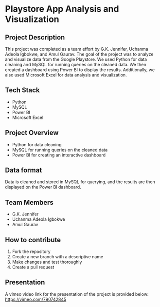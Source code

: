 # Playstore App Analysis and Visualization

## Project Description
This project was completed as a team effort by G.K. Jennifer, Uchanma Adeola Igbokwe, and Amul Gaurav. The goal of the project was to analyze and visualize data from the Google Playstore. We used Python for data cleaning and MySQL for running queries on the cleaned data. We then created a dashboard using Power BI to display the results. Additionally, we also used Microsoft Excel for data analysis and visualization.

## Tech Stack
- Python
- MySQL
- Power BI
- Microsoft Excel

## Project Overview
- Python for data cleaning
- MySQL for running queries on the cleaned data
- Power BI for creating an interactive dashboard

## Data format
Data is cleaned and stored in MySQL for querying, and the results are then displayed on the Power BI dashboard.

## Team Members
- G.K. Jennifer
- Uchanma Adeola Igbokwe
- Amul Gaurav

## How to contribute
1. Fork the repository
2. Create a new branch with a descriptive name
3. Make changes and test thoroughly
4. Create a pull request

## Presentation
A vimeo video link for the presentation of the project is provided below:
https://vimeo.com/790742845
